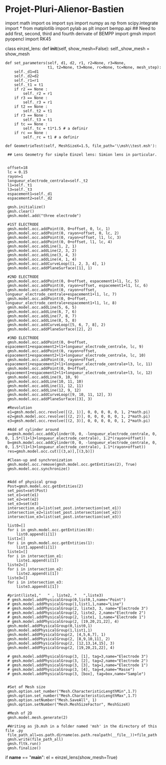 # Projet-Pluri-Alienor-Bastien


import math
import os
import sys
import numpy as np
from scipy.integrate import *
from matplotlib import pylab as plt
import bempp.api                    ## Need to add first, second, third and fourth derivate of BEMPP
import gmsh
import pyopencl 
import RK45




class einzel_lens:
    def __init__(self, show_mesh=False):
        self._show_mesh = show_mesh
    
    def set_parameters(self, d1, d2, r1, r2=None, r3=None,
                       t1, t2=None, t3=None, rc=None, tc=None, mesh_step):
        self._d1=d1 
        self._d2=d2
        self._r1=r1
        self._t1 = t1
        if r2 == None :
            self._r2 = r1
        if r3 == None :
            self._r3 = r1
        if t2 == None :
            self._t2 = t1
        if r3 == None :
            self._t3 = t1
        if tc == None :
            self._tc = t1*1.5 # a definir
        if rc == None :
            self._rc = t1 # a definir    

    def GeometrieTest(self, MeshSizeX=1.5, file_path='\\msh\\test.msh'):
    
     ## Lens Geometry for simple Einzel lens: Simion lens in particular.

    
     offset=18
     lc = 0.15
     rayon=1
     longueur_electrode_centrale=self._t2
     l1=self._t1
     l3=self._t3   
     espacement1=self._d1
     espacement2=self._d2

     gmsh.initialize()
     gmsh.clear()
     gmsh.model.add("three electrode")

     #1ST ELECTRODE
     gmsh.model.occ.addPoint(0, 0+offset, 0, lc, 1)
     gmsh.model.occ.addPoint(0, rayon+offset, 0, lc, 2)
     gmsh.model.occ.addPoint(0, rayon+offset, l1, lc, 3)
     gmsh.model.occ.addPoint(0, 0+offset, l1, lc, 4)
     gmsh.model.occ.addLine(1, 2, 1)
     gmsh.model.occ.addLine(2, 3, 2)
     gmsh.model.occ.addLine(3, 4, 3)
     gmsh.model.occ.addLine(4, 1, 4)
     gmsh.model.occ.addCurveLoop([1, 2, 3, 4], 1)
     gmsh.model.occ.addPlaneSurface([1], 1)

     #2ND ELECTRODE
     gmsh.model.occ.addPoint(0, 0+offset, espacement1+l1, lc, 5)
     gmsh.model.occ.addPoint(0, rayon+offset, espacement1+l1, lc, 6)
     gmsh.model.occ.addPoint(0, rayon+offset, longueur_electrode_centrale+espacement1+l1, lc, 7)
     gmsh.model.occ.addPoint(0, 0+offset, longueur_electrode_centrale+espacement1+l1, lc, 8)
     gmsh.model.occ.addLine(5, 6, 5)
     gmsh.model.occ.addLine(6, 7, 6)
     gmsh.model.occ.addLine(7, 8, 7)
     gmsh.model.occ.addLine(8, 5, 8)
     gmsh.model.occ.addCurveLoop([5, 6, 7, 8], 2)
     gmsh.model.occ.addPlaneSurface([2], 2)

     #3ND ELECTRODE
     gmsh.model.occ.addPoint(0, 0+offset, espacement1+espacement2+l1+longueur_electrode_centrale, lc, 9)
     gmsh.model.occ.addPoint(0, rayon+offset, espacement1+espacement2+l1+longueur_electrode_centrale, lc, 10)
     gmsh.model.occ.addPoint(0, rayon+offset, espacement1+espacement2+l1+longueur_electrode_centrale+l3, lc, 11)
     gmsh.model.occ.addPoint(0, 0+offset, espacement1+espacement2+l1+longueur_electrode_centrale+l3, lc, 12)
     gmsh.model.occ.addLine(9, 10, 9)
     gmsh.model.occ.addLine(10, 11, 10)
     gmsh.model.occ.addLine(11, 12, 11)
     gmsh.model.occ.addLine(12, 9, 12)
     gmsh.model.occ.addCurveLoop([9, 10, 11, 12], 3)
     gmsh.model.occ.addPlaneSurface([3], 3)

     #Revolution
     e1=gmsh.model.occ.revolve([(2, 1)], 0, 0, 0, 0, 0, 1, 2*math.pi)
     e2=gmsh.model.occ.revolve([(2, 2)], 0, 0, 0, 0, 0, 1, 2*math.pi)
     e3=gmsh.model.occ.revolve([(2, 3)], 0, 0, 0, 0, 0, 1, 2*math.pi)

     #Add of cylinder around
     a=gmsh.model.occ.addCylinder(0, 0, -longueur_electrode_centrale, 0, 0, 1.5*(l1+l3+longueur_electrode_centrale), 1.2*(rayon+offset))
     b=gmsh.model.occ.addCylinder(0, 0, -longueur_electrode_centrale, 0, 0, 1.5*(l1+l3+longueur_electrode_centrale), 1.1*(rayon+offset))
     res=gmsh.model.occ.cut([(3,a)],[(3,b)])

     #Clean-up and synchronization
     gmsh.model.occ.remove(gmsh.model.occ.getEntities(2), True)
     gmsh.model.occ.synchronize()


     #Add of physical group
     Post=gmsh.model.occ.getEntities(2)
     set_post=set(Post)
     set_e1=set(e1)
     set_e2=set(e2)
     set_e3=set(e3)
     intersection_e1=list(set_post.intersection(set_e1))
     intersection_e2=list(set_post.intersection(set_e2))
     intersection_e3=list(set_post.intersection(set_e3))

     list0=[]
     for i in gmsh.model.occ.getEntities(0):
         list0.append(i[1])
     list1=[]
     for i in gmsh.model.occ.getEntities(1):
         list1.append(i[1])
     liste1=[]
     for i in intersection_e1:
         liste1.append(i[1])
     liste2=[]
     for i in intersection_e2:
         liste2.append(i[1])
     liste3=[]
     for i in intersection_e3:
         liste3.append(i[1])

     #print(liste1,"   " , liste2, "   ",liste3)
     # gmsh.model.addPhysicalGroup(0,list0,1,name="Point")
     # gmsh.model.addPhysicalGroup(1,list1,1,name="Line")
     # gmsh.model.addPhysicalGroup(2, liste3, 3, name="Electrode 3")
     # gmsh.model.addPhysicalGroup(2, liste2, 2,name="Electrode 2")  
     # gmsh.model.addPhysicalGroup(2, liste1, 1,name="Electrode 1")
     # gmsh.model.addPhysicalGroup(2, [19,20,21,22], 4)
     gmsh.model.addPhysicalGroup(0,list0,1)
     gmsh.model.addPhysicalGroup(1,list1,1)
     gmsh.model.addPhysicalGroup(2, [4,5,6,7], 1)
     gmsh.model.addPhysicalGroup(2, [8,9,10,11], 2)  
     gmsh.model.addPhysicalGroup(2, [12,13,14,15], 3)
     gmsh.model.addPhysicalGroup(2, [19,20,21,22], 4)

     # gmsh.model.addPhysicalGroup(3, [1], tag=3,name="Electrode 3")
     # gmsh.model.addPhysicalGroup(3, [2], tag=2,name="Electrode 2")
     # gmsh.model.addPhysicalGroup(3, [3], tag=1,name="Electrode 1")
     # gmsh.model.addPhysicalGroup(3, [4], tag=4,name="Masse")
     # gmsh.model.addPhysicalGroup(3, [box], tag=box,name="Sample")


     #Set of Mesh size 
     gmsh.option.set_number("Mesh.CharacteristicLengthMin",1.7)
     gmsh.option.set_number("Mesh.CharacteristicLengthMax",1.7)
     gmsh.option.setNumber("Mesh.SaveAll", 1)
     gmsh.option.setNumber("Mesh.MeshSizeFactor", MeshSizeX)

     #Mesh of 2D 
     gmsh.model.mesh.generate(2)

     #Writing as jb.msh in a folder named 'msh' in the directory of this file .py
     file_path_all=os.path.dirname(os.path.realpath(__file__))+file_path
     gmsh.write(file_path_all)
     gmsh.fltk.run()
     gmsh.finalize()


if __name__ == "__main__":
    el = einzel_lens(show_mesh=True)
